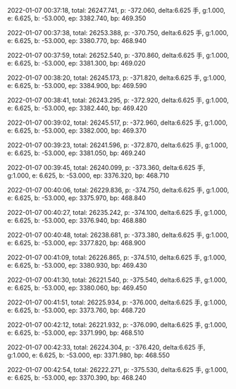 2022-01-07 00:37:18, total: 26247.741, p: -372.060, delta:6.625 手, g:1.000, e: 6.625, b: -53.000, ep: 3382.740, bp: 469.350

2022-01-07 00:37:38, total: 26253.388, p: -370.750, delta:6.625 手, g:1.000, e: 6.625, b: -53.000, ep: 3380.770, bp: 468.940

2022-01-07 00:37:59, total: 26252.540, p: -370.860, delta:6.625 手, g:1.000, e: 6.625, b: -53.000, ep: 3381.300, bp: 469.020

2022-01-07 00:38:20, total: 26245.173, p: -371.820, delta:6.625 手, g:1.000, e: 6.625, b: -53.000, ep: 3384.900, bp: 469.590

2022-01-07 00:38:41, total: 26243.295, p: -372.920, delta:6.625 手, g:1.000, e: 6.625, b: -53.000, ep: 3382.440, bp: 469.420

2022-01-07 00:39:02, total: 26245.517, p: -372.960, delta:6.625 手, g:1.000, e: 6.625, b: -53.000, ep: 3382.000, bp: 469.370

2022-01-07 00:39:23, total: 26241.596, p: -372.870, delta:6.625 手, g:1.000, e: 6.625, b: -53.000, ep: 3381.050, bp: 469.240

2022-01-07 00:39:45, total: 26240.099, p: -373.360, delta:6.625 手, g:1.000, e: 6.625, b: -53.000, ep: 3376.320, bp: 468.710

2022-01-07 00:40:06, total: 26229.836, p: -374.750, delta:6.625 手, g:1.000, e: 6.625, b: -53.000, ep: 3375.970, bp: 468.840

2022-01-07 00:40:27, total: 26235.242, p: -374.100, delta:6.625 手, g:1.000, e: 6.625, b: -53.000, ep: 3376.940, bp: 468.880

2022-01-07 00:40:48, total: 26238.681, p: -373.380, delta:6.625 手, g:1.000, e: 6.625, b: -53.000, ep: 3377.820, bp: 468.900

2022-01-07 00:41:09, total: 26226.865, p: -374.510, delta:6.625 手, g:1.000, e: 6.625, b: -53.000, ep: 3380.930, bp: 469.430

2022-01-07 00:41:30, total: 26221.540, p: -375.540, delta:6.625 手, g:1.000, e: 6.625, b: -53.000, ep: 3380.060, bp: 469.450

2022-01-07 00:41:51, total: 26225.934, p: -376.000, delta:6.625 手, g:1.000, e: 6.625, b: -53.000, ep: 3373.760, bp: 468.720

2022-01-07 00:42:12, total: 26221.932, p: -376.090, delta:6.625 手, g:1.000, e: 6.625, b: -53.000, ep: 3371.990, bp: 468.510

2022-01-07 00:42:33, total: 26224.304, p: -376.420, delta:6.625 手, g:1.000, e: 6.625, b: -53.000, ep: 3371.980, bp: 468.550

2022-01-07 00:42:54, total: 26222.271, p: -375.530, delta:6.625 手, g:1.000, e: 6.625, b: -53.000, ep: 3370.390, bp: 468.240